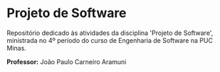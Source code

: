 # Projeto de Software
Repositório dedicado às atividades da disciplina 'Projeto de Software', ministrada no 4º período do curso de Engenharia de Software na PUC Minas. 

**Professor:** João Paulo Carneiro Aramuni
